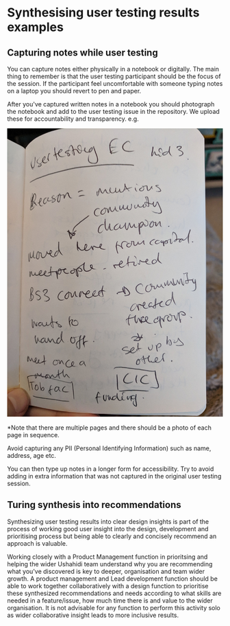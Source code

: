 # Synthesising user testing results examples

## Capturing notes while user testing

You can capture notes either physically in a notebook or digitally. The main thing to remember is that the user testing participant should be the focus of the session. If the participant feel uncomfortable with someone typing notes on a laptop you should revert to pen and paper.

After you've captured written notes in a notebook you should photograph the notebook and add to the user testing issue in the repository. We upload these for accountability and transparency. e.g.  


![A photo of a page of handwritten notes from a usertesting session. ](../../../.gitbook/assets/notebook.png)

\*Note that there are multiple pages and there should be a photo of each page in sequence.

Avoid capturing any PII \(Personal Identifying Information\) such as name, address, age etc.

You can then type up notes in a longer form for accessibility. Try to avoid adding in extra information that was not captured in the original user testing session.

## Turing synthesis into recommendations

Synthesizing user testing results into clear design insights is part of the process of working good user insight into the design, development and prioritising process but being able to clearly and concisely recommend an approach is valuable.

  
Working closely with a Product Management function in prioritsing and helping the wider Ushahidi team understand why you are recommending what you've discovered is key to deeper, organisation and team wider growth. A product management and Lead development function should be able to work together collaboratively with a design function to prioritise these synthesized recommendations and needs according to what skills are needed in a feature/issue, how much time there is and value to the wider organisation. It is not advisable for any function to perform this activity solo as wider collaborative insight leads to more inclusive results.

